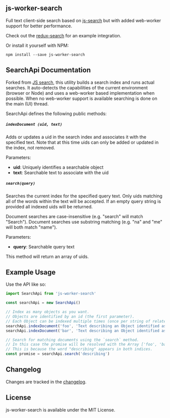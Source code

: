 js-worker-search
-----

Full text client-side search based on [js-search](https://github.com/bvaughn/js-search) but with added web-worker support for better performance.

Check out the [redux-search](http://treasure-data.github.io/redux-search/) for an example integration.

Or install it yourself with NPM:

```
npm install --save js-worker-search
```

SearchApi Documentation
------

Forked from [JS search](github.com/bvaughn/js-search), this utility builds a search index and runs actual searches. It auto-detects the capabilities of the current environment (browser or Node) and uses a web-worker based implementation when possible. When no web-worker support is available searching is done on the main (UI) thread.

SearchApi defines the following public methods:

##### `indexDocument (uid, text)`
Adds or updates a uid in the search index and associates it with the specified text. Note that at this time uids can only be added or updated in the index, not removed.

Parameters:
* **uid**: Uniquely identifies a searchable object
* **text**: Searchable text to associate with the uid

##### `search(query)`
Searches the current index for the specified query text. Only uids matching all of the words within the text will be accepted. If an empty query string is provided all indexed uids will be returned.

Document searches are case-insensitive (e.g. "search" will match "Search"). Document searches use substring matching (e.g. "na" and "me" will both match "name").

Parameters:
* **query**: Searchable query text

This method will return an array of uids.

Example Usage
------

Use the API like so:

```javascript
import SearchApi from 'js-worker-search'

const searchApi = new SearchApi()

// Index as many objects as you want.
// Objects are identified by an id (the first parameter).
// Each Object can be indexed multiple times (once per string of related text).
searchApi.indexDocument('foo', 'Text describing an Object identified as "foo"')
searchApi.indexDocument('bar', 'Text describing an Object identified as "bar"')

// Search for matching documents using the `search` method.
// In this case the promise will be resolved with the Array ['foo', 'bar'].
// This is because the word "describing" appears in both indices.
const promise = searchApi.search('describing')
```

Changelog
---------

Changes are tracked in the [changelog](CHANGELOG.md).

License
---------

js-worker-search is available under the MIT License.
